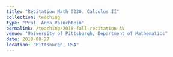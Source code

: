 ```yaml
---
title: "Recitation Math 0230. Calculus II"
collection: teaching
type: "Prof. Anna Vainchtein"
permalink: /teaching/2018-fall-recitation-AV
venue: "University of Pittsburgh, Department of Mathematics"
date: 2018-08-27
location: "Pittsburgh, USA"
---
```






